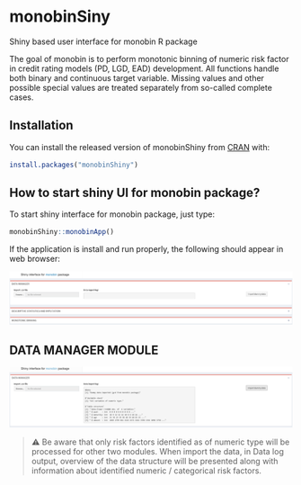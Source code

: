# monobinSiny
Shiny based user interface for monobin R package

The goal of monobin is to perform monotonic binning of numeric risk factor in credit 
rating models (PD, LGD, EAD) development. All functions handle both binary and 
continuous target variable. Missing values and other possible special values are treated 
separately from so-called complete cases.

## Installation

You can install the released version of monobinShiny from [CRAN](https://CRAN.R-project.org) with:

``` r
install.packages("monobinShiny")
```

## How to start shiny UI for monobin package?

To start shiny interface for monobin package, just type:

``` r
monobinShiny::monobinApp()
```
If the application is install and run properly, the following should appear in web browser:

![plot](./pics/pic00.png)

## DATA MANAGER MODULE
![plot](./pics/pic01.png)

> :warning: Be aware that only risk factors identified as of numeric type will be processed for other two modules. When import the data, in Data log output, overview of the data structure will be presented along with information about identified numeric / categorical risk factors.
